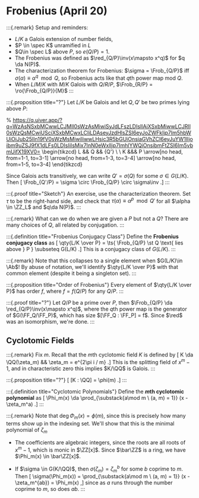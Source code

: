 # Frobenius (April 20)

:::{.remark}
Setup and reminders:

- $L/K$ a Galois extension of number fields,
- $P \in \spec K$ unramified in $L$
- $Q\in \spec L$ above $P$, so $e(Q/P) = 1$.
- The Frobenius was defined as $\red_{Q/P}\inv(x\mapsto x^q)$ for $q \da N(P)$.
- The characterization theorem for Frobenius: $\sigma = \Frob_{Q/P}$ iff $\sigma( \alpha) \equiv \alpha^q \mod Q$, so Frobenius acts like that $q$th power map mod $Q$.
- When $L/M/K$ with $M/K$ Galois with $Q/R/P$, $\Frob_{R/P} = \ro{\Frob_{Q/P}}{M}$
:::

:::{.proposition title="?"}
Let $L/K$ be Galois and let $Q,Q'$ be two primes lying above $P$:

% https://q.uiver.app/?q=WzAsNSxbMCwwLCJMIl0sWzAsMiwiSyJdLFszLDIsIlAiXSxbMiwwLCJRIl0sWzQsMCwiUSciXSxbMCwxLCIiLDAseyJzdHlsZSI6eyJoZWFkIjp7Im5hbWUiOiJub25lIn19fV0sWzMsMiwiIiwwLHsic3R5bGUiOnsiaGVhZCI6eyJuYW1lIjoibm9uZSJ9fX1dLFs0LDIsIiIsMix7InN0eWxlIjp7ImhlYWQiOnsibmFtZSI6Im5vbmUifX19XV0=
\begin{tikzcd}
	L && Q && {Q'} \\
	\\
	K &&& P
	\arrow[no head, from=1-1, to=3-1]
	\arrow[no head, from=1-3, to=3-4]
	\arrow[no head, from=1-5, to=3-4]
\end{tikzcd}

Since Galois acts transitively, we can write $Q' = \sigma(Q)$ for some $\sigma \in G(L/K)$.
Then
\[
\Frob_{Q'/P} = \sigma \circ \Frob_{Q/P} \circ \sigma\inv
.\]
:::

:::{.proof title="Sketch"}
An exercise, use the characterization theorem.
Set $\tau$ to be the right-hand side,  and check that $\tau(\alpha) \equiv \alpha^p \mod Q'$ for all $\alpha \in \ZZ_L$ and $q\da N(P)$.
:::

:::{.remark}
What can we do when we are given a $P$ but not a $Q$?
There are many choices of $Q$, all related by conjugation.
:::

:::{.definition title="Frobenius Conjugacy Class"}
Define the **Frobenius conjugacy class** as
\[
\qty{L/K \over P} = \ts{ \Frob_{Q/P} \st Q \text{ lies above } P } \subseteq G(L/K)
.\]
This is a conjugacy class of $G(L/K)$.
:::

:::{.remark}
Note that this collapses to a single element when $G(L/K)\in \Ab$!
By abuse of notation, we'll identify $\qty{L/K \over P}$ with that common element (despite it being a singleton set).
:::

:::{.proposition title="Order of Frobenius"}
Every element of $\qty{L/K \over P}$ has order $f$, where $f = f(Q/P)$ for any $Q/P$.
:::

:::{.proof title="?"}
Let $Q/P$ be a prime over $P$, then $\Frob_{Q/P} \da \red_{Q/P}\inv(x\mapsto x^q)$, where the $q$th power map is the generator of $G(\FF_Q/\FF_P)$, which has size $[\FF_Q : \FF_P] = f$.
Since $\red$ was an isomorphism, we're done.
:::

## Cyclotomic Fields


:::{.remark}
Fix $m$.
Recall that the $m$th cyclotomic field $K$ is defined by
\[
K \da \QQ(\zeta_m) && \zeta_m = e^{2\pi i / m}
.\]
This is the splitting field of $x^m-1$, and in characteristic zero this implies $K/\QQ$ is Galois.
:::


:::{.proposition title="?"}
\[
[K : \QQ] = \phi(m)
.\]
:::


:::{.definition title="Cyclotomic Polynomials"}
Define the **$m$th cyclotomic polynomial** as
\[
\Phi_m(x) \da \prod_{\substack{a\mod m \\ (a, m) = 1}} (x - \zeta_m^a)
.\]
:::


:::{.remark}
Note that $\deg \Phi_m(x) = \phi(m)$, since this is precisely how many terms show up in the indexing set.
We'll show that this is the minimal polynomial of $\zeta_m$

- The coefficients are algebraic integers, since the roots are all roots of $x^m-1$, which is monic in $\ZZ[x]$.
  Since $\bar\ZZ$ is a ring, we have $\Phi_m(x) \in \bar\ZZ[x]$.

- If $\sigma \in G(K/\QQ)$, then $\sigma(\zeta_m) = \zeta_m^b$ for some $b$ coprime to $m$.
  Then
  \[
\sigma(\Phi_m(x)) = \prod_{\substack{a\mod m \\ (a, m) = 1}} (x - \zeta_m^{ab}) = \Phi_m(x)
  ,\]
  since as $a$ runs through the number coprime to $m$, so does $ab$.
:::









